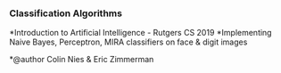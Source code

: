 ### Classification Algorithms ###

*Introduction to Artificial Intelligence - Rutgers CS 2019
*Implementing Naive Bayes, Perceptron, MIRA classifiers on face & digit images

*@author Colin Nies & Eric Zimmerman
